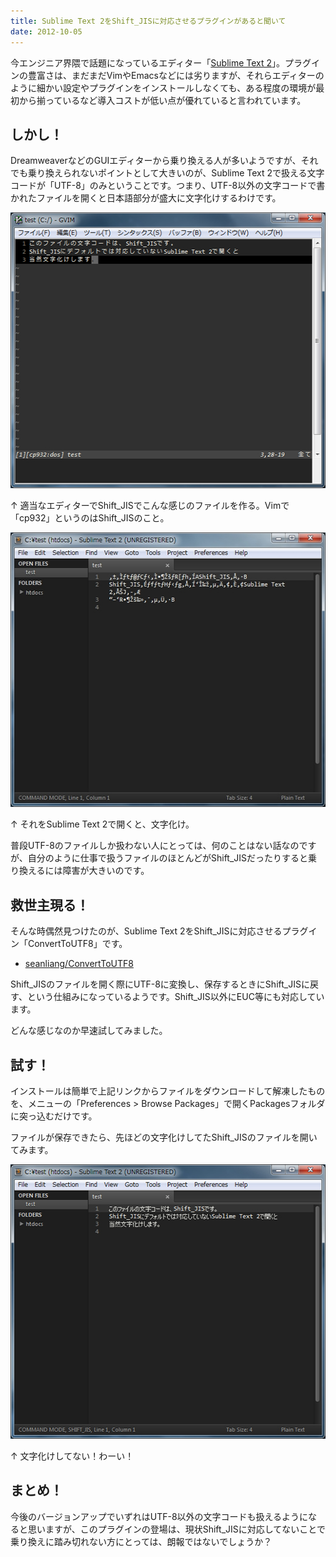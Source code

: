 ```yaml
---
title: Sublime Text 2をShift_JISに対応させるプラグインがあると聞いて
date: 2012-10-05
---
```

今エンジニア界隈で話題になっているエディター「<a href="http://www.sublimetext.com/" target="_blank">Sublime Text 2</a>」。プラグインの豊富さは、まだまだVimやEmacsなどには劣りますが、それらエディターのように細かい設定やプラグインをインストールしなくても、ある程度の環境が最初から揃っているなど導入コストが低い点が優れていると言われています。

<!--more-->

<h2>しかし！</h2>

DreamweaverなどのGUIエディターから乗り換える人が多いようですが、それでも乗り換えられないポイントとして大きいのが、Sublime Text 2で扱える文字コードが「UTF-8」のみということです。つまり、UTF-8以外の文字コードで書かれたファイルを開くと日本語部分が盛大に文字化けするわけです。

<img src="/img/2012/10/st2_gvim.jpg" alt="st2_gvim" width="520" height="441" />

↑ 適当なエディターでShift_JISでこんな感じのファイルを作る。Vimで「cp932」というのはShift_JISのこと。

<img src="/img/2012/10/st2_garble.jpg" alt="st2_garble" width="520" height="439" />

↑ それをSublime Text 2で開くと、文字化け。

普段UTF-8のファイルしか扱わない人にとっては、何のことはない話なのですが、自分のように仕事で扱うファイルのほとんどがShift_JISだったりすると乗り換えるには障害が大きいのです。

<h2>救世主現る！</h2>

そんな時偶然見つけたのが、Sublime Text 2をShift_JISに対応させるプラグイン「ConvertToUTF8」です。

<ul>
<li><a href="https://github.com/seanliang/ConvertToUTF8">seanliang/ConvertToUTF8</a></li>
</ul>

Shift_JISのファイルを開く際にUTF-8に変換し、保存するときにShift_JISに戻す、という仕組みになっているようです。Shift_JIS以外にEUC等にも対応しています。

どんな感じなのか早速試してみました。

<h2>試す！</h2>

インストールは簡単で上記リンクからファイルをダウンロードして解凍したものを、メニューの「Preferences > Browse Packages」で開くPackagesフォルダに突っ込むだけです。

ファイルが保存できたら、先ほどの文字化けしてたShift_JISのファイルを開いてみます。

<img src="/img/2012/10/st2_ok.jpg" alt="st2_ok" width="520" height="439" />

↑ 文字化けしてない！わーい！

<h2>まとめ！</h2>

今後のバージョンアップでいずれはUTF-8以外の文字コードも扱えるようになると思いますが、このプラグインの登場は、現状Shift_JISに対応してないことで乗り換えに踏み切れない方にとっては、朗報ではないでしょうか？